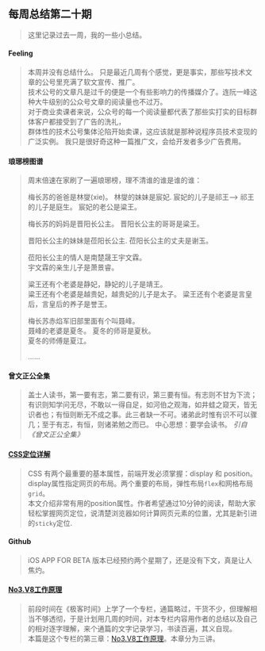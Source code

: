 ## 每周总结第二十期
> 这里记录过去一周，我的一些小总结。
<!--more-->
#### Feeling  
> 本周并没有总结什么。
> 只是最近几周有个感觉，更是事实，那些写技术文章的公号里充满了软文宣传、推广。    
> 技术公号的文章凡是过千的便是一个有些影响力的传播媒介了。连阮一峰这种大牛级别的公众号文章的阅读量也不过万。  
> 对于商业卖课者来说，公众号的每一个阅读量都代表了那些实打实的目标群体客户都接受到了广告的洗礼，  
> 群体性的技术公号集体沦陷开始卖课，这应该就是那种说程序员技术变现的广泛实例。
> 我只是很好奇这种一篇推广文，会给开发者多少广告费用。 

#### 琅琊榜图谱
> 周末倍速在家刷了一遍琅琊榜，理不清谁的谁是谁的谁： 
>
> 梅长苏的爸爸是林燮(xie)。
> 林燮的妹妹是宸妃. 
> 宸妃的儿子是祁王--> 祁王的儿子是庭生。
> 宸妃的老公是粱王。
> 
> 梅长苏的妈妈是晋阳长公主。 
> 晋阳长公主的哥哥是粱王。
> 
> 晋阳长公主的妹妹是莅阳长公主. 
> 莅阳长公主的丈夫是谢玉。
>
> 莅阳长公主的情人是南楚晟王宇文霖。    
> 宇文霖的亲生儿子是萧景睿。
>
> 粱王还有个老婆是静妃，静妃的儿子是靖王。  
> 粱王还有个老婆是越贵妃，越贵妃的儿子是太子。 
> 粱王还有个老婆是言皇后，言皇后的养子是誉王。 
>
> 梅长苏赤焰军旧部里面有个叫聂峰。  
> 聂峰的老婆是夏冬。
> 夏冬的师哥是夏秋。    
> 夏冬的师傅是夏江。
>
> ......

#### 曾文正公全集
> 盖士人读书，第一要有志，第二要有识，第三要有恒。有志则不甘为下流；有识则知学问无尽，不敢以一得自足，如河伯之观海，如井蛙之窥天，皆无识者也；有恒则断无不成之事。此三者缺一不可。诸弟此时惟有识不可以骤几；至于有志，有恒，则诸弟勉之而已。
> 中心思想：要学会读书。
> <cite>引自《曾文正公全集》</cite>

#### [CSS定位详解](http://www.ruanyifeng.com/blog/2019/11/css-position.html)
> CSS 有两个最重要的基本属性，前端开发必须掌握：display 和 position。   
> display属性指定网页的布局。两个重要的布局，弹性布局`flex`和网格布局`grid`。   
> 本文介绍非常有用的position属性。作者希望通过10分钟的阅读，帮助大家轻松掌握网页定位，说清楚浏览器如何计算网页元素的位置，尤其是新引进的`sticky`定位.   

#### Github
> iOS APP FOR BETA 版本已经预约两个星期了，还是没有下文，真是让人焦灼。 

#### [No3.V8工作原理](https://www.liugezhou.online/2019/11/21/No3.V8%E5%B7%A5%E4%BD%9C%E5%8E%9F%E7%90%86/)
> 前段时间在《极客时间》上学了一个专栏，通篇略过，干货不少，但理解相当不够透彻，于是计划用几周的时间，对本专栏内容用作者的总结以及自己的相对逐字理解，来个通篇的文字记录学习，书读百遍，其义自现。  
> 本篇是这个专栏的第三章：[No3.V8工作原理](https://www.liugezhou.online/2019/11/21/No3.V8%E5%B7%A5%E4%BD%9C%E5%8E%9F%E7%90%86/)。本章分为三讲。